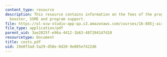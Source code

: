 ```yaml
---
content_type: resource
description: This resource contains information on the fees of the programs - orbiter,
  booster, SSME and program support.
file: https://ol-ocw-studio-app-qa.s3.amazonaws.com/courses/16-885j-aircraft-systems-engineering-fall-2005/19e0f3ad5a29d58e0d209e085e7422d6_costs.pdf
file_type: application/pdf
parent_uid: 3ae2825f-e96a-4412-1b63-48f204147d10
resourcetype: Document
title: costs.pdf
uid: 19e0f3ad-5a29-d58e-0d20-9e085e7422d6
---
```

